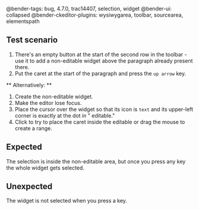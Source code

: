 @bender-tags: bug, 4.7.0, trac14407, selection, widget
@bender-ui: collapsed
@bender-ckeditor-plugins: wysiwygarea, toolbar, sourcearea, elementspath

## Test scenario

1. There's an empty button at the start of the second row in the toolbar - use it to add a non-editable widget
   above the paragraph already present there.
2. Put the caret at the start of the paragraph and press the `up arrow` key.

** Alternatively: **

1. Create the non-editable widget.
2. Make the editor lose focus.
3. Place the cursor over the widget so that its icon is `text` and its upper-left corner is exactly at the dot in "
   editable."
4. Click to try to place the caret inside the editable or drag the mouse to create a range.

## Expected

The selection is inside the non-editable area, but once you press any key the whole widget gets selected.

## Unexpected

The widget is not selected when you press a key.
